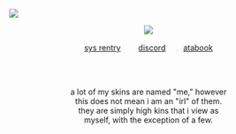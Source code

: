 
![](https://komarev.com/ghpvc/?username=deviqnt&color=61415B)
<p align="center">
<img src="https://file.garden/ZtttMuQF4zKolxd7/FD9A758B-BE93-4365-A10C-661CE9C0E015.png"/>
</p>
<p align="center"
  
[sys rentry](https://rentry.co/deviqnt)  　　[discord](https://discordid.netlify.app/?id=601029140149174272)  　　[atabook](https://deviqnt.atabook.org/)

</p>
<br>
<br>
<p align="center">
a lot of my skins are named "me," however 
  <br>
  this does not mean i am an "irl" of them.
  <br>
 they are simply high kins that i view as 
  <br>
  myself, with the exception of a few.
</p>
